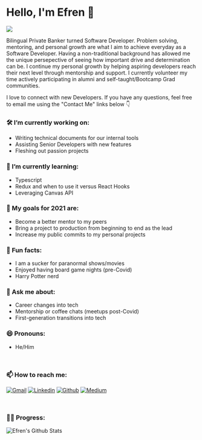 # Hello, I'm Efren 👋

![](https://komarev.com/ghpvc/?username=efrenmarin45&color=green)

Bilingual Private Banker turned Software Developer. Problem solving, mentoring, and personal growth are what I aim to achieve everyday as a Software Developer. Having a non-traditional background has allowed me the unique persepective of seeing how important drive and determination can be. I continue my personal growth by helping aspiring developers reach their next level through mentorship and support. I currently volunteer my time actively participating in alumni and self-taught/Bootcamp Grad communities. 

I love to connect with new Developers. If you have any questions, feel free to email me using the "Contact Me" links below 👇

### 🛠 I’m currently working on:
- Writing technical documents for our internal tools
- Assisting Senior Developers with new features
- Fleshing out passion projects

### 🌱 I’m currently learning:
- Typescript
- Redux and when to use it versus React Hooks
- Leveraging Canvas API

### 🥅 My goals for 2021 are:
- Become a better mentor to my peers
- Bring a project to production from beginning to end as the lead
- Increase my public commits to my personal projects

### 👾 Fun facts:
- I am a sucker for paranormal shows/movies
- Enjoyed having board game nights (pre-Covid)
- Harry Potter nerd

### 💬 Ask me about:
- Career changes into tech
- Mentorship or coffee chats (meetups post-Covid)
- First-generation transitions into tech

### 😄 Pronouns:
- He/Him

<br>

### 📫 How to reach me:
[![Gmail](https://img.shields.io/badge/-Gmail-c14438?style=flat&logo=Gmail&logoColor=white)](mailto:efren45marin@gmail.com)
[![Linkedin](https://img.shields.io/badge/-LinkedIn-blue?style=flat&logo=Linkedin&logoColor=white)](https://www.linkedin.com/in/efren-marin/)
[![Github](https://img.shields.io/badge/-Github-purple?style=flat&logo=Github&logoColor=white)](https://github.com/efrenmarin45)
[![Medium](https://img.shields.io/badge/-Medium-000?style=flat&logo=Medium&logoColor=white)](https://efren45marin.medium.com/)

<br>

### 👨‍💻 Progress:
![Efren's Github Stats](https://github-readme-stats.vercel.app/api?username=efrenmarin45&theme=yeblu&show_icons=true&&count_private=true&hide_border=true)

